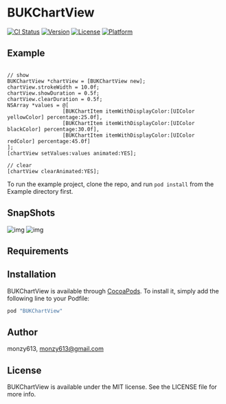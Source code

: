 # BUKChartView

[![CI Status](http://img.shields.io/travis/monzy613/BUKChartView.svg?style=flat)](https://travis-ci.org/monzy613/BUKChartView)
[![Version](https://img.shields.io/cocoapods/v/BUKChartView.svg?style=flat)](http://cocoapods.org/pods/BUKChartView)
[![License](https://img.shields.io/cocoapods/l/BUKChartView.svg?style=flat)](http://cocoapods.org/pods/BUKChartView)
[![Platform](https://img.shields.io/cocoapods/p/BUKChartView.svg?style=flat)](http://cocoapods.org/pods/BUKChartView)

## Example

```objc

// show
BUKChartView *chartView = [BUKChartView new];
chartView.strokeWidth = 10.0f;
chartView.showDuration = 0.5f;
chartView.clearDuration = 0.5f;
NSArray *values = @[
                  [BUKChartItem itemWithDisplayColor:[UIColor yellowColor] percentage:25.0f],
                  [BUKChartItem itemWithDisplayColor:[UIColor blackColor] percentage:30.0f],
                  [BUKChartItem itemWithDisplayColor:[UIColor redColor] percentage:45.0f]
];
[chartView setValues:values animated:YES];

// clear
[chartView clearAnimated:YES];
```

To run the example project, clone the repo, and run `pod install` from the Example directory first.

## SnapShots
![img](http://o7b20it1b.bkt.clouddn.com/chart.gif)
![img](http://o7b20it1b.bkt.clouddn.com/chart.png)
## Requirements

## Installation

BUKChartView is available through [CocoaPods](http://cocoapods.org). To install
it, simply add the following line to your Podfile:

```ruby
pod "BUKChartView"
```

## Author

monzy613, monzy613@gmail.com

## License

BUKChartView is available under the MIT license. See the LICENSE file for more info.


